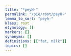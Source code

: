 ```yaml
---
title: "*peyH-"
permalink: "/pie/root/peyH-"
lemma_to_sort: "peyh-"
klass: root
etymology: []
markers: []
synonyms: []
definitions: [["fat, milk"]]
topics: []
---
```

